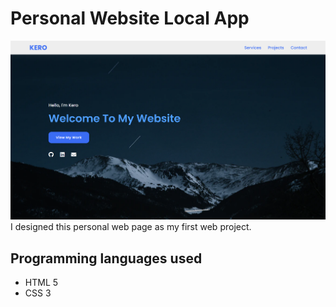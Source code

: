 # Personal Website Local App
![This is an image](https://github.com/Kerolos-Noshy/Personal-Website/blob/main/Website.png)
I designed this personal web page as my first web project.
## Programming languages used
- HTML 5
- CSS 3
